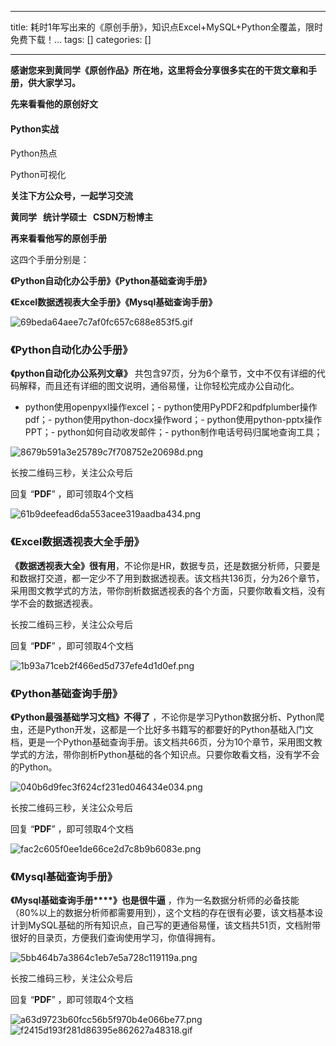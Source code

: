 
--- 
title:  耗时1年写出来的《原创手册》，知识点Excel+MySQL+Python全覆盖，限时免费下载！... 
tags: []
categories: [] 

---
**感谢您来到****黄同学****《原创作品》所在地，这里将会分享很多实在的干货文章和手册，供大家学习。**

**先来看看他的原创好文**

#### Python实战

#### 





Python热点







Python可视化









**<strong>关注下方公众号，一起学习<strong><strong>交流**</strong></strong></strong>

**黄同学   统计学硕士   CSDN万粉博主**

**再来看看他写的原创手册**

这四个手册分别是：

**《Python自动化办公手册》<strong>《Python基础查询手册》**</strong>

**《Excel数据透视表大全手册》<strong>《Mysql基础查询手册》**</strong>

<img src="https://img-blog.csdnimg.cn/img_convert/69beda64aee7c7af0fc657c688e853f5.gif" alt="69beda64aee7c7af0fc657c688e853f5.gif">

### 《Python自动化办公手册》

**《python自动化办公系列文章》** 共包含97页，分为6个章节，文中不仅有详细的代码解释，而且还有详细的图文说明，通俗易懂，让你轻松完成办公自动化。
- python使用openpyxl操作excel；- python使用PyPDF2和pdfplumber操作pdf；- python使用python-docx操作word；- python使用python-pptx操作PPT；- python如何自动收发邮件；- python制作电话号码归属地查询工具；
<img src="https://img-blog.csdnimg.cn/img_convert/8679b591a3e25789c7f708752e20698d.png" alt="8679b591a3e25789c7f708752e20698d.png">

长按二维码三秒，关注公众号后

回复 “**PDF**” ，即可领取4个文档

<img src="https://img-blog.csdnimg.cn/img_convert/61b9deefead6da553acee319aadba434.png" alt="61b9deefead6da553acee319aadba434.png">

### 《Excel数据透视表大全手册》

**《数据透视表大全》很有用**，不论你是HR，数据专员，还是数据分析师，只要是和数据打交道，都一定少不了用到数据透视表。该文档共136页，分为26个章节，采用图文教学式的方法，带你剖析数据透视表的各个方面，只要你敢看文档，没有学不会的数据透视表。

长按二维码三秒，关注公众号后

回复 “**PDF**” ，即可领取4个文档

<img src="https://img-blog.csdnimg.cn/img_convert/1b93a71ceb2f466ed5d737efe4d1d0ef.png" alt="1b93a71ceb2f466ed5d737efe4d1d0ef.png">

### 《Python基础查询手册》

**《P<strong>ython最强基础学习文档**》不得了</strong> ，不论你是学习Python数据分析、Python爬虫，还是Python开发，这都是一个比好多书籍写的都要好的Python基础入门文档，更是一个Python基础查询手册。该文档共66页，分为10个章节，采用图文教学式的方法，带你剖析Python基础的各个知识点。只要你敢看文档，没有学不会的Python。

<img src="https://img-blog.csdnimg.cn/img_convert/040b6d9fec3f624cf231ed046434e034.png" alt="040b6d9fec3f624cf231ed046434e034.png">

长按二维码三秒，关注公众号后

回复 “**PDF**” ，即可领取4个文档

<img src="https://img-blog.csdnimg.cn/img_convert/fac2c605f0ee1de66ce2d7c8b9b6083e.png" alt="fac2c605f0ee1de66ce2d7c8b9b6083e.png">

### 《Mysql基础查询手册》

**《<strong>Mysql基础查询手册******》也是很牛逼</strong> ，作为一名数据分析师的必备技能（80%以上的数据分析师都需要用到），这个文档的存在很有必要，该文档基本设计到MySQL基础的所有知识点，自己写的更通俗易懂，该文档共51页，文档附带很好的目录页，方便我们查询使用学习，你值得拥有。

<img src="https://img-blog.csdnimg.cn/img_convert/5bb464b7a3864c1eb7e5a728c119119a.png" alt="5bb464b7a3864c1eb7e5a728c119119a.png">

长按二维码三秒，关注公众号后

回复 “**PDF**” ，即可领取4个文档

<img src="https://img-blog.csdnimg.cn/img_convert/a63d9723b60fcc56b5f970b4e066be77.png" alt="a63d9723b60fcc56b5f970b4e066be77.png">

<img src="https://img-blog.csdnimg.cn/img_convert/f2415d193f281d86395e862627a48318.gif" alt="f2415d193f281d86395e862627a48318.gif">
